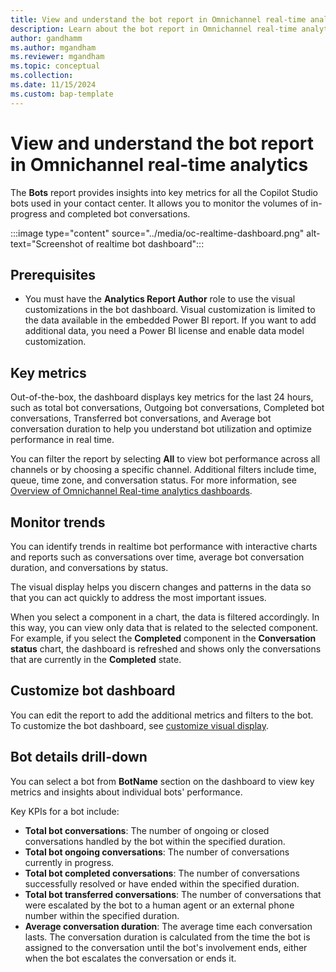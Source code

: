 ```yaml
---
title: View and understand the bot report in Omnichannel real-time analytics
description: Learn about the bot report in Omnichannel real-time analytics
author: gandhamm
ms.author: mgandham
ms.reviewer: mgandham
ms.topic: conceptual 
ms.collection: 
ms.date: 11/15/2024
ms.custom: bap-template 
---
```


# View and understand the bot report in Omnichannel real-time analytics

The **Bots** report provides insights into key metrics for all the Copilot Studio bots used in your contact center. It allows you to monitor the volumes of in-progress and completed bot conversations. 

:::image type="content" source="../media/oc-realtime-dashboard.png" alt-text="Screenshot of realtime bot dashboard"::: 

## Prerequisites

- You must have the **Analytics Report Author** role to use the visual customizations in the bot dashboard. Visual customization is limited to the data available in the embedded Power BI report. If you want to add additional data, you need a Power BI license and enable data model customization.

## Key metrics

Out-of-the-box, the dashboard displays key metrics for the last 24 hours, such as total bot conversations, Outgoing bot conversations, Completed bot conversations, Transferred bot conversations, and Average bot conversation duration to help you understand bot utilization and optimize performance in real time.

You can filter the report by selecting **All** to view bot performance across all channels or by choosing a specific channel. Additional filters include time, queue, time zone, and conversation status. For more information, see [Overview of Omnichannel Real-time analytics dashboards](/dynamics365/customer-service/use/intro-realtime-analytics-dashboard).

## Monitor trends

You can identify trends in realtime bot performance with interactive charts and reports such as conversations over time, average bot conversation duration, and conversations by status.

 The visual display helps you discern changes and patterns in the data so that you can act quickly to address the most important issues.

When you select a component in a chart, the data is filtered accordingly. In this way, you can view only data that is related to the selected component. For example, if you select the **Completed** component in the **Conversation status** chart, the dashboard is refreshed and shows only the conversations that are currently in the **Completed** state.

## Customize bot dashboard
You can edit the report to add the additional metrics and filters to the bot. To customize the bot dashboard, see [customize visual display](customize-agent-dashboard.md). 

## Bot details drill-down

You can select a bot from **BotName** section on the dashboard to view key metrics and insights about individual bots' performance.

Key KPIs for a bot include:

- **Total bot conversations**: The number of ongoing or closed conversations handled by the bot within the specified duration.
- **Total bot ongoing conversations**: The number of conversations currently in progress.
- **Total bot completed conversations**: The number of conversations successfully resolved or have ended within the specified duration.
- **Total bot transferred conversations**: The number of conversations that were escalated by the bot to a human agent or an external phone number within the specified duration.
- **Average conversation duration**: The average time each conversation lasts. The conversation duration is calculated from the time the bot is assigned to the conversation until the bot's involvement ends, either when the bot escalates the conversation or ends it.